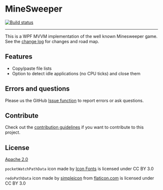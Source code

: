 # MineSweeper

[![Build status](https://ci.appveyor.com/api/projects/status/lwufj2k8k5imobmc?svg=true)](https://ci.appveyor.com/project/danielscherzer/minesweeper)

---------------------------------------

This is a WPF MVVM implementation of the well known Minesweeper game.
See the [change log](CHANGELOG.md) for changes and road map.

## Features
- Copy/paste file lists
- Option to detect idle applications (no CPU ticks) and close them

## Errors and questions
Please us the GitHub [Issue function](https://github.com/danielscherzer/MineSweeper/issues/new) to report errors or ask questions.

## Contribute
Check out the [contribution guidelines](CONTRIBUTING.md)
if you want to contribute to this project.


## License
[Apache 2.0](http://www.apache.org/licenses/LICENSE-2.0)

`pocketWatchPathData` icon made by [Icon Fonts](https://www.onlinewebfonts.com/icon/20107) is licensed under CC BY 3.0

`redoPathData` icon made by [simpleicon](https://www.flaticon.com/authors/simpleicon) from [flaticon.com](https://www.flaticon.com/free-icon/redo-circular-arrow_34186) is licensed under CC BY 3.0

